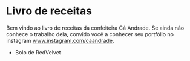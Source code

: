 # Livro de receitas

Bem vindo ao livro de receitas da confeiteira Cá Andrade. Se ainda não conhece o trabalho dela, convido você a conhecer seu portfólio no instagram www.instagram.com/caandrade.

* Bolo de RedVelvet
